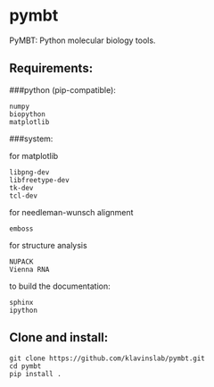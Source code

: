 # pymbt

PyMBT: Python molecular biology tools.

## Requirements:

###python (pip-compatible):

```
numpy
biopython
matplotlib
```

###system:

for matplotlib

```
libpng-dev
libfreetype-dev
tk-dev
tcl-dev
```

for needleman-wunsch alignment

```
emboss
```

for structure analysis

```
NUPACK
Vienna RNA
```

to build the documentation:
```
sphinx
ipython
```

## Clone and install:

```
git clone https://github.com/klavinslab/pymbt.git
cd pymbt
pip install .
```
